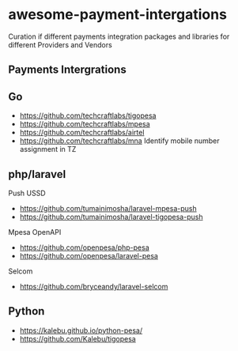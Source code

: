 # awesome-payment-intergations

Curation if different payments integration packages and libraries for different Providers and Vendors

## Payments Intergrations

## Go

- https://github.com/techcraftlabs/tigopesa
- https://github.com/techcraftlabs/mpesa
- https://github.com/techcraftlabs/airtel
- https://github.com/techcraftlabs/mna  Identify mobile number assignment in TZ

## php/laravel

Push USSD
- https://github.com/tumainimosha/laravel-mpesa-push
- https://github.com/tumainimosha/laravel-tigopesa-push


Mpesa OpenAPI
- https://github.com/openpesa/php-pesa
- https://github.com/openpesa/laravel-pesa

Selcom
- https://github.com/bryceandy/laravel-selcom


## Python
- https://kalebu.github.io/python-pesa/
- https://github.com/Kalebu/tigopesa
